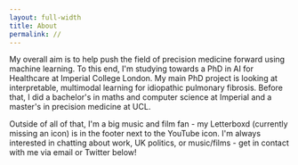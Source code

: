 ```yaml
---
layout: full-width
title: About
permalink: //
---
```


My overall aim is to help push the field of precision medicine forward using machine learning. To this end, I'm studying towards a PhD in AI for Healthcare at Imperial College London. My main PhD project is looking at interpretable, multimodal learning for idiopathic pulmonary fibrosis. Before that, I did a bachelor's in maths and computer science at Imperial and a master's in precision medicine at UCL. 

Outside of all of that, I'm a big music and film fan - my Letterboxd (currently missing an icon) is in the footer next to the YouTube icon. I'm always interested in chatting about work, UK politics, or music/films - get in contact with me via email or Twitter below!


